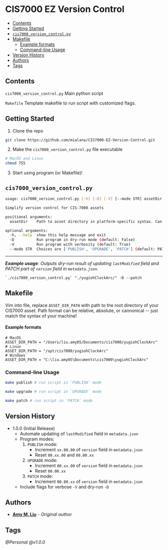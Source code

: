# CIS7000 EZ Version Control

- [Contents](#contents)
- [Getting Started](#getting-started)
- [`cis7000_version_control.py`](#cis7000_version_controlpy)
- [Makefile](#makefile)
    - [Example formats](#example-formats)
  - [Command-line Usage](#command-line-usage)
- [Version History](#version-history)
- [Authors](#authors)
- [Tags](#tags)

## Contents

`cis7000_version_control.py` Main python script

`Makefile`
Template makefile to run script with customized flags.

## Getting Started
1. Clone the repo
```bash
git clone https://github.com/mialana/CIS7000-EZ-Version-Control.git
```
2. Make the `cis7000_version_control.py` file executable
```bash
# MacOS and Linux
chmod 755
```
3. Start using program (or Makefile)!


## `cis7000_version_control.py`
```bash
usage: cis7000_version_control.py [-h] [-D] [-V] [--mode STR] assetDir

Simplify version control for CIS-7000 assets

positional arguments:
  assetDir    Path to asset directory in platform-specific syntax. Can be relative, absolute, cannonical, etc.

optional arguments:
  -h, --help  show this help message and exit
  -D          Run program in dry-run mode (default: False)
  -V          Run program with verbosity (default: True)
  --mode STR  Choices are ['PUBLISH', 'UPGRADE', 'PATCH'] (default: PATCH)
```
---
***Example usage**: Outputs dry-run result of updating `lastModified` field and PATCH part of `version` field in `metadata.json`.*
```make
`./cis7000_version_control.py` "./yugiohClockArc/" -D --patch
```

## Makefile

Vim into file, replace `ASSET_DIR_PATH` with path to the root directory of your CIS7000 asset. Path format can be relative, absolute, or cannonical -- just match the syntax of your machine!

#### Example formats
```make
# MacOS
ASSET_DIR_PATH = "/Users/liu.amy05/Documents/cis7000/yugiohClockArc"
# Linux
ASSET_DIR_PATH = "/opt/cis7000/yugiohClockArc"
# Windows
ASSET_DIR_PATH = "C:\liu.amy05\Documents\cis7000\yugiohClockArc"
```

### Command-line Usage

```bash
make publish # run script in `PUBLISH` mode
```

```bash
make upgrade # run script in `UPGRADE` mode
```

```bash
make patch # run script in `PATCH` mode
```

## Version History

* 1.0.0 (Initial Release)
  * Automate updating of `lastModified` field in `metadata.json`
  * Program modes:
    1. `PUBLISH` mode:
       * Increment `xx.00.00` of `version` field in `metadata.json`
       * Reset `00.xx.00` and `00.00.xx`
    2. `UPGRADE` mode:
       * Increment `00.xx.00` of `version` field in `metadata.json`
       * Reset `00.00.xx`
    3. `PATCH` mode:
       * Increment `00.00.xx` of `version` field in `metadata.json`
  * Include flags for verbose `-V` and dry-run `-D`

## Authors

* [**Amy M. Liu**](liu.amy05@gmail.com) - *Original author*

## Tags

*@Personal*
*@v1.0.0*